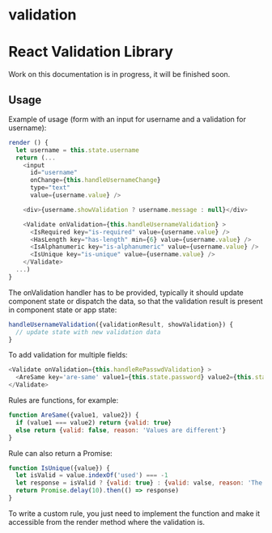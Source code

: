 # validation

React Validation Library
=========================

Work on this documentation is in progress, it will be finished soon.

Usage
-----------

Example of usage (form with an input for username and a validation for
username):

```javascript
render () {
  let username = this.state.username
  return (...
    <input
      id="username"
      onChange={this.handleUsernameChange}
      type="text"
      value={username.value} />

    <div>{username.showValidation ? username.message : null}</div>

    <Validate onValidation={this.handleUsernameValidation} >
      <IsRequired key="is-required" value={username.value} />
      <HasLength key="has-length" min={6} value={username.value} />
      <IsAlphanumeric key="is-alphanumeric" value={username.value} />
      <IsUnique key="is-unique" value={username.value} />
    </Validate>
  ...)
}
```

The onValidation handler has to be provided, typically it should update
component state or dispatch the data, so that the validation result is present
in component state or app state:


```javascript
handleUsernameValidation({validationResult, showValidation}) {
  // update state with new validation data
}
```

To add validation for multiple fields:

```javascript
<Validate onValidation={this.handleRePasswdValidation} >
  <AreSame key='are-same' value1={this.state.password} value2={this.state.rePassword} />
</Validate>
```

Rules are functions, for example:

```javascript
function AreSame({value1, value2}) {
  if (value1 === value2) return {valid: true}
  else return {valid: false, reason: 'Values are different'}
}
```

Rule can also return a Promise:

```javascript
function IsUnique({value}) {
  let isValid = value.indexOf('used') === -1
  let response = isValid ? {valid: true} : {valid: valse, reason: 'The value is not unique.'}
  return Promise.delay(10).then(() => response)
}
```

To write a custom rule, you just need to implement the function and make it
accessible from the render method where the validation is.

